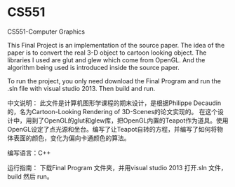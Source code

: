 # CS551
CS551-Computer Graphics

This Final Project is an implementation of the source paper. The idea of the paper is to convert the real 3-D object to cartoon looking object. The libraries I used are glut and glew which come from OpenGL. And the algorithm being used is introduced inside the source paper.

To run the project, you only need download the Final Program and run the .sln file with visual studio 2013. Then build and run. 

中文说明：
此文件是计算机图形学课程的期末设计，是根据Philippe Decaudin的，名为Cartoon-Looking Rendering of 3D-Scenes的论文实现的。
在这个设计中，用到了OpenGL的glut和glew库，把OpenGL内置的Teapot作为道具。使用OpenGL设定了点光源和坐台。编写了让Teapot自转的方程，并编写了如何将物体表面的颜色，变化为偏向卡通颜色的算法。

编写语言：C++

运行指南：
下载Final Program 文件夹，并用visual studio 2013 打开.sln 文件，build 然后 run。
